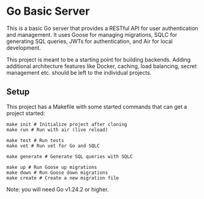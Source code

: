 # Go Basic Server

This is a basic Go server that provides a RESTful API for user authentication and management.
It uses Goose for managing migrations, SQLC for generating SQL queries, JWTs for authentication, and Air for local development.

This project is meant to be a starting point for building backends. Adding additional architecture features like Docker, caching, load balancing, secret management etc. should be left to the individual projects.

## Setup
This project has a Makefile with some started commands that can get a project started:
```shell
make init # Initialize project after cloning
make run # Run with air (live reload)

make test # Run tests
make vet # Run vet for Go and SQLC

make generate # Generate SQL queries with SQLC

make up # Run Goose up migrations
make down # Run Goose down migrations
make create # Create a new migration file
```

Note: you will need Go v1.24.2 or higher.
